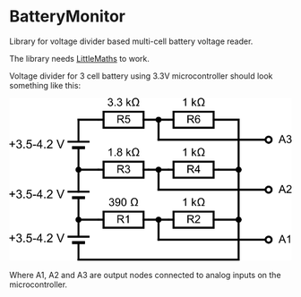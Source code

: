 # BatteryMonitor
Library for voltage divider based multi-cell battery voltage reader.

The library needs [LittleMaths](https://github.com/cubicap/LittleMaths) to work.

Voltage divider for 3 cell battery using 3.3V microcontroller should look something like this:

![Circuit diagram](circuit.png)

Where A1, A2 and A3 are output nodes connected to analog inputs on the microcontroller.